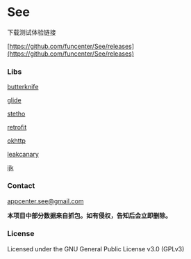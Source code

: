 # See

下载测试体验链接

[https://github.com/funcenter/See/releases](https://github.com/funcenter/See/releases)

### Libs
[butterknife](https://github.com/JakeWharton/butterknife) 

[glide](https://github.com/bumptech/glide)  

[stetho](https://github.com/facebook/stetho)

[retrofit](https://github.com/square/retrofit)

[okhttp](https://github.com/square/okhttp)

[leakcanary](https://github.com/square/leakcanary)

[ijk](https://github.com/Bilibili/ijkplayer)

### Contact
[appcenter.see@gmail.com](appcenter.see@gmail.com)

**本项目中部分数据来自抓包。如有侵权，告知后会立即删除。**

### License
Licensed under the GNU General Public License v3.0 (GPLv3)

